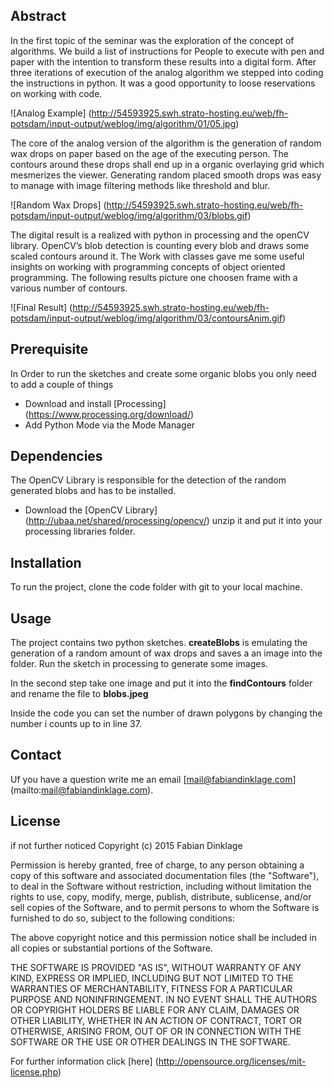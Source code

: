 ## Abstract
In the first topic of the seminar was the exploration of the concept of algorithms. We build a list of instructions for People to execute with pen and paper with the intention to transform these results into a digital form. After three iterations of execution of the analog algorithm we stepped into coding the instructions in python. It was a good opportunity to loose reservations on working with code. 

![Analog Example] (http://54593925.swh.strato-hosting.eu/web/fh-potsdam/input-output/weblog/img/algorithm/01/05.jpg)

The core of the analog version of the algorithm is the generation of random wax drops on paper based on the age of the executing person. The contours around these drops shall end up in a organic overlaying grid which mesmerizes the viewer. Generating random placed smooth drops was easy to manage with image filtering methods like threshold and blur.

![Random Wax Drops] (http://54593925.swh.strato-hosting.eu/web/fh-potsdam/input-output/weblog/img/algorithm/03/blobs.gif)

The digital result is a realized with python in processing and the openCV library. OpenCV’s blob detection is counting every blob and draws some scaled contours around it. The Work with classes gave me some useful insights on working with programming concepts of object oriented programming. The following results picture one choosen frame with a various number of contours.

![Final Result] (http://54593925.swh.strato-hosting.eu/web/fh-potsdam/input-output/weblog/img/algorithm/03/contoursAnim.gif)

## Prerequisite
In Order to run the sketches and create some organic blobs you only need to add a couple of things

+  Download and install [Processing] (https://www.processing.org/download/)
+  Add Python Mode via the Mode Manager

## Dependencies
The OpenCV Library is responsible for the detection of the random generated blobs and has to be installed.

+ Download the [OpenCV Library] (http://ubaa.net/shared/processing/opencv/) unzip it and put it into your processing libraries folder.

## Installation
To run the project, clone the code folder with git to your local machine.

## Usage
The project contains two python sketches. **createBlobs** is emulating the generation of a random amount of wax drops and saves a an image into the folder. Run the sketch in processing to generate some images.

In the second step take one image and put it into the **findContours** folder and rename the file to **blobs.jpeg**

Inside the code you can set the number of drawn polygons by changing the number i counts up to in line 37.

## Contact
Uf you have a question write me an email [mail@fabiandinklage.com] (mailto:mail@fabiandinklage.com).

## License
if not further noticed
Copyright (c) 2015 Fabian Dinklage

Permission is hereby granted, free of charge, to any person obtaining a copy of this software and associated documentation files (the "Software"), to deal in the Software without restriction, including without limitation the rights to use, copy, modify, merge, publish, distribute, sublicense, and/or sell copies of the Software, and to permit persons to whom the Software is furnished to do so, subject to the following conditions:

The above copyright notice and this permission notice shall be included in all copies or substantial portions of the Software.

THE SOFTWARE IS PROVIDED "AS IS", WITHOUT WARRANTY OF ANY KIND, EXPRESS OR IMPLIED, INCLUDING BUT NOT LIMITED TO THE WARRANTIES OF MERCHANTABILITY, FITNESS FOR A PARTICULAR PURPOSE AND NONINFRINGEMENT. IN NO EVENT SHALL THE AUTHORS OR COPYRIGHT HOLDERS BE LIABLE FOR ANY CLAIM, DAMAGES OR OTHER LIABILITY, WHETHER IN AN ACTION OF CONTRACT, TORT OR OTHERWISE, ARISING FROM, OUT OF OR IN CONNECTION WITH THE SOFTWARE OR THE USE OR OTHER DEALINGS IN THE SOFTWARE.

For further information click [here] (http://opensource.org/licenses/mit-license.php)





